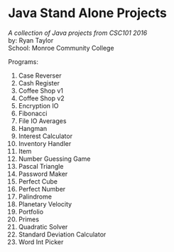 # Java Stand Alone Projects
_A collection of Java projects from CSC101 2016_</br>
by: Ryan Taylor</br>
School: Monroe Community College

Programs:
1. Case Reverser
2. Cash Register
3. Coffee Shop v1
4. Coffee Shop v2
5. Encryption IO
6. Fibonacci
7. File IO Averages
8. Hangman
9. Interest Calculator
10. Inventory Handler
11. Item
12. Number Guessing Game
13. Pascal Triangle
14. Password Maker
15. Perfect Cube
16. Perfect Number
17. Palindrome
18. Planetary Velocity
19. Portfolio
20. Primes
21. Quadratic Solver
22. Standard Deviation Calculator
23. Word Int Picker

